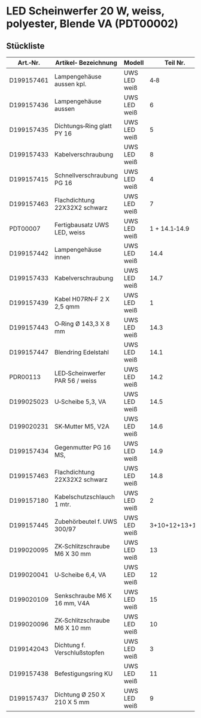 # LED Scheinwerfer 20 W, weiss, polyester, Blende VA (PDT00002)

## Stückliste

|Art.‐Nr.|Artikel‐ Bezeichnung|Modell|Teil Nr.|Menge|Bemerkung|
|---|---|---|---|---|---|
|D199157461|Lampengehäuse aussen kpl.|UWS LED weiß|4‐8|1|*solange Vorrat reicht|
|D199157436|Lampengehäuse aussen|UWS LED weiß|6|1|*solange Vorrat reicht|
|D199157435|Dichtungs‐Ring glatt PY 16|UWS LED weiß|5|1| |
|D199157433|Kabelverschraubung|UWS LED weiß|8|1| |
|D199157415|Schnellverschraubung PG 16|UWS LED weiß|4|1| |
|D199157463|Flachdichtung 22X32X2 schwarz|UWS LED weiß|7|1| |
|PDT00007|Fertigbausatz UWS LED, weiss|UWS LED weiß|1 + 14.1‐14.9|1| |
|D199157442|Lampengehäuse innen|UWS LED weiß|14.4|1|*solange Vorrat reicht|
|D199157433|Kabelverschraubung|UWS LED weiß|14.7|1| |
|D199157439|Kabel H07RN‐F 2 X 2,5 qmm|UWS LED weiß|1|1| |
|D199157443|O‐Ring Ø 143,3 X 8 mm|UWS LED weiß|14.3|1| |
|D199157447|Blendring Edelstahl|UWS LED weiß|14.1|1| |
|PDR00113|LED‐Scheinwerfer PAR 56 / weiss|UWS LED weiß|14.2|1|*solange Vorrat reicht|
|D199025023|U‐Scheibe 5,3, VA|UWS LED weiß|14.5|6| |
|D199020231|SK‐Mutter M5, V2A|UWS LED weiß|14.6|6| |
|D199157434|Gegenmutter PG 16 MS,|UWS LED weiß|14.9|1| |
|D199157463|Flachdichtung 22X32X2 schwarz|UWS LED weiß|14.8|1| |
|D199157180|Kabelschutzschlauch 1 mtr.|UWS LED weiß|2|1| |
|D199157445|Zubehörbeutel f. UWS 300/97|UWS LED weiß|3+10+12+13+15|1| |
|D199020095|ZK‐Schlitzschraube M6 X 30 mm|UWS LED weiß|13|8| |
|D199020041|U‐Scheibe 6,4, VA|UWS LED weiß|12|16| |
|D199020109|Senkschraube M6 X 16 mm, V4A|UWS LED weiß|15|2| |
|D199020096|ZK‐Schlitzschraube M6 X 10 mm|UWS LED weiß|10|2| |
|D199142043|Dichtung f. Verschlußstopfen|UWS LED weiß|3|1| |
|D199157438|Befestigungsring KU|UWS LED weiß|11|1| |
|D199157437|Dichtung Ø 250 X 210 X 5 mm|UWS LED weiß|9|2| |
